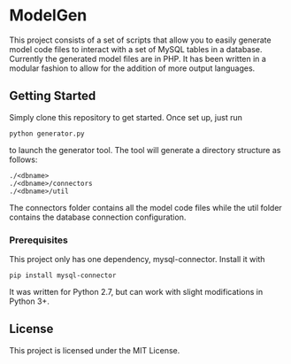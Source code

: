# ModelGen

This project consists of a set of scripts that allow you to easily generate model code files to interact with a set of MySQL tables in a database. Currently the generated model files are in PHP. It has been written in a modular fashion to allow for the addition of more output languages.

## Getting Started

Simply clone this repository to get started. Once set up, just run

```
python generator.py
```
to launch the generator tool. The tool will generate a directory structure as follows:
```
./<dbname>
./<dbname>/connectors
./<dbname>/util
```

The connectors folder contains all the model code files while the util folder contains the database connection configuration.

### Prerequisites

This project only has one dependency, mysql-connector. Install it with

```
pip install mysql-connector
```

It was written for Python 2.7, but can work with slight modifications in Python 3+.

## License

This project is licensed under the MIT License.
